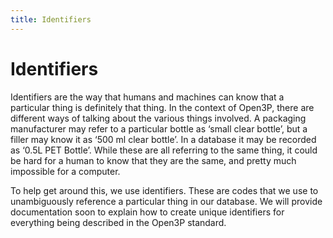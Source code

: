 ```yaml
---
title: Identifiers
---
```


# Identifiers

Identifiers are the way that humans and machines can know that a particular thing is definitely that thing. In the context of Open3P, there are different ways of talking about the various things involved. A packaging manufacturer may refer to a particular bottle as ‘small clear bottle’, but a filler may know it as ‘500 ml clear bottle’. In a database it may be recorded as ‘0.5L PET Bottle’. While these are all referring to the same thing, it could be hard for a human to know that they are the same, and pretty much impossible for a computer. 

To help get around this, we use identifiers. These are codes that we use to unambiguously reference a particular thing in our database. We will provide documentation soon to explain how to create unique identifiers for everything being described in the Open3P standard.



